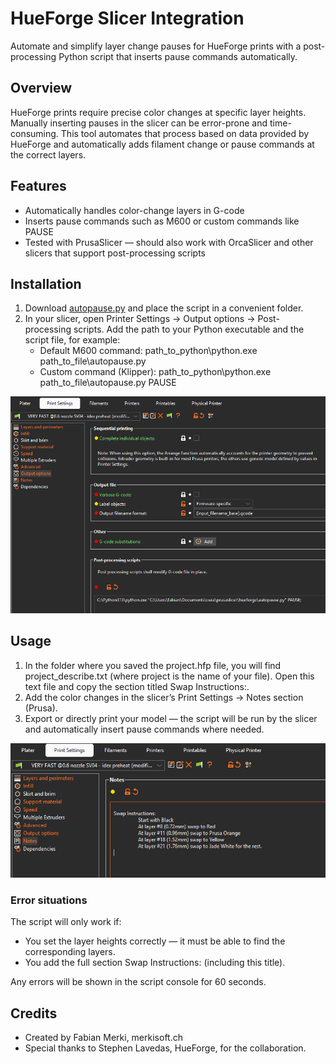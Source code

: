 # HueForge Slicer Integration

Automate and simplify layer change pauses for HueForge prints with a post-processing Python script that inserts pause commands automatically.

## Overview

HueForge prints require precise color changes at specific layer heights. Manually inserting pauses in the slicer can be error-prone and time-consuming.
This tool automates that process based on data provided by HueForge and automatically adds filament change or pause commands at the correct layers.

## Features

- Automatically handles color-change layers in G-code 
- Inserts pause commands such as M600 or custom commands like PAUSE
- Tested with PrusaSlicer — should also work with OrcaSlicer and other slicers that support post-processing scripts

## Installation

1. Download [autopause.py](https://github.com/merkisoft/hueforge-slicer-integration/raw/refs/heads/main/autopause.py) and place the script in a convenient folder.
1. In your slicer, open Printer Settings → Output options → Post-processing scripts. Add the path to your Python executable and the script file, for example:
   - Default M600 command: path_to_python\python.exe path_to_file\autopause.py
   - Custom command (Klipper): path_to_python\python.exe path_to_file\autopause.py PAUSE

![installation](scripts.png)

## Usage

1. In the folder where you saved the project.hfp file, you will find project_describe.txt (where project is the name of your file). Open this text file and copy the section titled Swap Instructions:.
1. Add the color changes in the slicer’s Print Settings → Notes section (Prusa).
1. Export or directly print your model — the script will be run by the slicer and automatically insert pause commands where needed.

![usage](notes.png)

### Error situations

The script will only work if:
- You set the layer heights correctly — it must be able to find the corresponding layers.
- You add the full section Swap Instructions: (including this title).

Any errors will be shown in the script console for 60 seconds.

## Credits

- Created by Fabian Merki, merkisoft.ch
- Special thanks to Stephen Lavedas, HueForge, for the collaboration.
